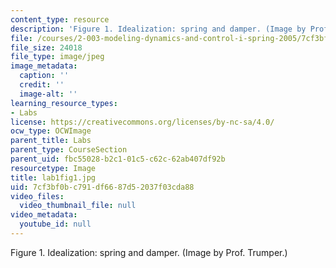 ```yaml
---
content_type: resource
description: 'Figure 1. Idealization: spring and damper. (Image by Prof. Trumper.)'
file: /courses/2-003-modeling-dynamics-and-control-i-spring-2005/7cf3bf0bc791df6687d52037f03cda88_lab1fig1.jpg
file_size: 24018
file_type: image/jpeg
image_metadata:
  caption: ''
  credit: ''
  image-alt: ''
learning_resource_types:
- Labs
license: https://creativecommons.org/licenses/by-nc-sa/4.0/
ocw_type: OCWImage
parent_title: Labs
parent_type: CourseSection
parent_uid: fbc55028-b2c1-01c5-c62c-62ab407df92b
resourcetype: Image
title: lab1fig1.jpg
uid: 7cf3bf0b-c791-df66-87d5-2037f03cda88
video_files:
  video_thumbnail_file: null
video_metadata:
  youtube_id: null
---
```

Figure 1. Idealization: spring and damper. (Image by Prof. Trumper.)